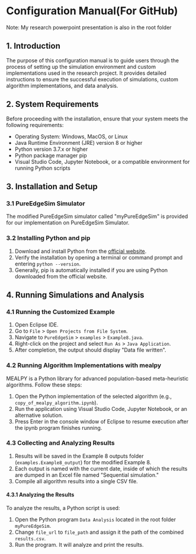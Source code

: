 # Configuration Manual(For GitHub)

Note: My research powerpoint presentation is also in the root folder

## 1. Introduction

The purpose of this configuration manual is to guide users through the process of setting up the simulation environment and custom implementations used in the research project. It provides detailed instructions to ensure the successful execution of simulations, custom algorithm implementations, and data analysis.

## 2. System Requirements

Before proceeding with the installation, ensure that your system meets the following requirements:

- Operating System: Windows, MacOS, or Linux
- Java Runtime Environment (JRE) version 8 or higher
- Python version 3.7.x or higher
- Python package manager pip
- Visual Studio Code, Jupyter Notebook, or a compatible environment for running Python scripts

## 3. Installation and Setup

### 3.1 PureEdgeSim Simulator

The modified PureEdgeSim simulator called "myPureEdgeSim" is provided for our implementation on PureEdgeSim Simulator.

### 3.2 Installing Python and pip

1. Download and install Python from the [official website](https://www.python.org/downloads/).
2. Verify the installation by opening a terminal or command prompt and entering `python --version`.
3. Generally, pip is automatically installed if you are using Python downloaded from the official website.

## 4. Running Simulations and Analysis

### 4.1 Running the Customized Example

1. Open Eclipse IDE.
2. Go to `File` > `Open Projects from File System`.
3. Navigate to `PureEdgeSim` > `examples` > `Example8.java`.
4. Right-click on the project and select `Run As` > `Java Application`.
5. After completion, the output should display "Data file written".

### 4.2 Running Algorithm Implementations with mealpy

MEALPY is a Python library for advanced population-based meta-heuristic algorithms. Follow these steps:

1. Open the Python implementation of the selected algorithm (e.g., `copy_of_mealpy_algorithm.ipynb`).
2. Run the application using Visual Studio Code, Jupyter Notebook, or an alternative solution.
3. Press Enter in the console window of Eclipse to resume execution after the ipynb program finishes running.

### 4.3 Collecting and Analyzing Results

1. Results will be saved in the Example 8 outputs folder (`examples.Example8_output`) for the modified Example 8.
2. Each output is named with the current date, inside of which the results are dumped in an Excel file named "Sequential simulation."
3. Compile all algorithm results into a single CSV file.

#### 4.3.1 Analyzing the Results

To analyze the results, a Python script is used:

1. Open the Python program `Data Analysis` located in the root folder `myPureEdgeSim`.
2. Change `file_url` to `file_path` and assign it the path of the combined `results.csv`.
3. Run the program. It will analyze and print the results.
